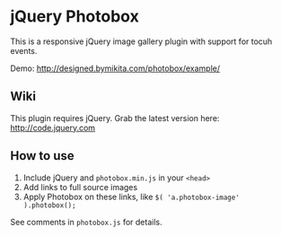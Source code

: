 jQuery Photobox
===============

This is a responsive jQuery image gallery plugin with support for tocuh events.

Demo: http://designed.bymikita.com/photobox/example/

## Wiki ##

This plugin requires jQuery. Grab the latest version here: http://code.jquery.com

## How to use ##

1. Include jQuery and `photobox.min.js` in your `<head>`
2. Add links to full source images
3. Apply Photobox on these links, like `$( 'a.photobox-image' ).photobox();`

See comments in `photobox.js` for details.